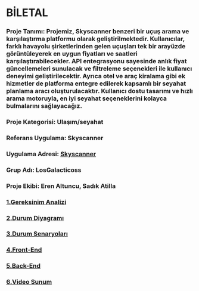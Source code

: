 # BİLETAL
### Proje Tanımı: Projemiz, Skyscanner benzeri bir uçuş arama ve karşılaştırma platformu olarak geliştirilmektedir. Kullanıcılar, farklı havayolu şirketlerinden gelen uçuşları tek bir arayüzde görüntüleyerek en uygun fiyatları ve saatleri karşılaştırabilecekler. API entegrasyonu sayesinde anlık fiyat güncellemeleri sunulacak ve filtreleme seçenekleri ile kullanıcı deneyimi geliştirilecektir. Ayrıca otel ve araç kiralama gibi ek hizmetler de platforma entegre edilerek kapsamlı bir seyahat planlama aracı oluşturulacaktır. Kullanıcı dostu tasarımı ve hızlı arama motoruyla, en iyi seyahat seçeneklerini kolayca bulmalarını sağlayacağız.<br/>

### Proje Kategorisi: Ulaşım/seyahat <br/>

### Referans Uygulama: Skyscanner <br/>

### Uygulama Adresi: [Skyscanner](https://www.skyscanner.com.tr) <br/>

### Grup Adı: LosGalacticoss <br/>

### Proje Ekibi: Eren Altuncu, Sadık Atilla





### [1.Gereksinim Analizi](Gereksinim-Analizi.md)

### [2.Durum Diyagramı](biletal-kullanıcı-diyagramı.jpeg)

### [3.Durum Senaryoları](Durum-Senaryoları.md)

### [4.Front-End]()

### [5.Back-End]()

### [6.Video Sunum](dokümantasyon.md)
